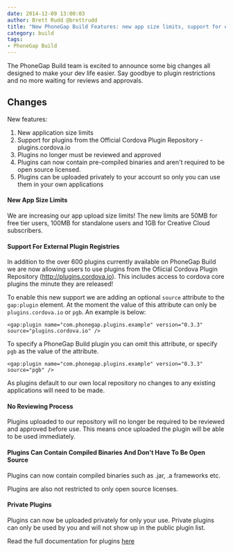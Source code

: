 ```yaml
---
date: 2014-12-09 13:00:03
author: Brett Rudd @brettrudd
title: "New PhoneGap Build Features: new app size limits, support for external plugins, and more!"
category: build
tags:
- PhoneGap Build
---
```


The PhoneGap Build team is excited to announce some big changes all designed to make your dev life easier. Say goodbye to plugin restrictions and no more waiting for reviews and approvals.

## Changes

New features:

1. New application size limits
1. Support for plugins from the Official Cordova Plugin Repository - plugins.cordova.io
1. Plugins no longer must be reviewed and approved
1. Plugins can now contain pre-compiled binaries and aren't required to be open source licensed.
1. Plugins can be uploaded privately to your account so only you can use them in your own applications

#### New App Size Limits

We are increasing our app upload size limits! The new limits are 50MB for free tier users, 100MB for standalone users and 1GB for Creative Cloud subscribers.

#### Support For External Plugin Registries

In addition to the over 600 plugins currently available on PhoneGap Build we are now allowing users to use plugins from the Ofiicial Cordova Plugin Repository (http://plugins.cordova.io).  This includes access to cordova core plugins the minute they are released!

To enable this new support we are adding an optional `source` attribute to the `gap:plugin` element.   At the moment the value of this attribute can only be `plugins.cordova.io` or `pgb`. An example is below:

    <gap:plugin name="com.phonegap.plugins.example" version="0.3.3" source="plugins.cordova.io" />

To specify a PhoneGap Build plugin you can omit this attribute, or specify `pgb` as the value of the attribute.

    <gap:plugin name="com.phonegap.plugins.example" version="0.3.3" source="pgb" />

As plugins default to our own local repository no changes to any existing applications will need to be made.

#### No Reviewing Process

Plugins uploaded to our repository will no longer be required to be reviewed and approved before use.
This means once uploaded the plugin will be able to be used immediately.

#### Plugins Can Contain Compiled Binaries And Don't Have To Be Open Source

Plugins can now contain compiled binaries such as .jar, .a frameworks etc.

Plugins are also not restricted to only open source licenses.

#### Private Plugins

Plugins can now be uploaded privately for only your use. Private plugins can only be used by you and will not show up in the public plugin list.

Read the full documentation for plugins [here](http://docs.build.phonegap.com/en_US/configuring_plugins.md.html#Plugins)
